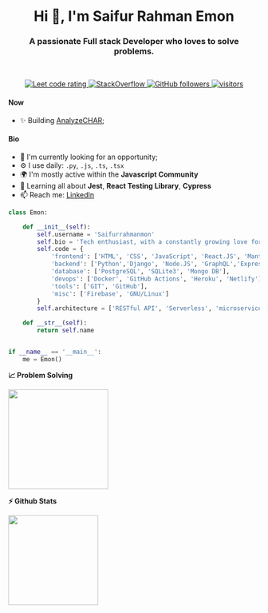 <h1 align="center">Hi 👋, I'm Saifur Rahman Emon</h1>
<h3 align="center">A passionate Full stack Developer who loves to solve problems.</h3>
<br/>
<p align="center">
  <a href="https://leetcode.com/saifur789/">
    <img src="https://cp-logo.vercel.app/leetcode/saifur789" alt="Leet code rating" />
  </a>
  <a href="https://stackoverflow.com/users/14268541/saif789" target="_blank">
<img alt="StackOverflow"
src="https://stackoverflow-badge.vercel.app/?userID=14268541" />
</a>
  <a href="https://github.com/saifurrahmanemon?tab=followers">
    <img alt="GitHub followers" src="https://img.shields.io/github/followers/saifurrahmanemon?color=green&logo=github">
     <img src="https://komarev.com/ghpvc/?username=saifurrahmanemon" alt="visitors" />
  </a>
</p>

   


#### Now

-  ✨ Building [AnalyzeCHAR](https://github.com/Saifurrahmanemon/image-analytics);

#### Bio

-  🏢 I'm currently looking for an opportunity;
-  ⚙️ I use daily: `.py`, `.js`, `.ts`, `.tsx`
-  🌍 I'm mostly active within the **Javascript Community**
-  🌱 Learning all about **Jest**, **React Testing Library**, **Cypress**
-  📫 Reach me: [LinkedIn](https://www.linkedin.com/in/saifurrahmanemon/)

```python
class Emon:

    def __init__(self):
        self.username = 'Saifurrahmanmon'
        self.bio = 'Tech enthusiast, with a constantly growing love for languages. Loves to work as a team and learn new tech'
        self.code = {
            'frontend': ['HTML', 'CSS', 'JavaScript', 'React.JS', 'Mantine UI', 'Material UI' , 'Tailwind', 'TypeScript'],
            'backend': ['Python','Django', 'Node.JS', 'GraphQL','Express'],
            'database': ['PostgreSQL', 'SQLite3', 'Mongo DB'],
            'devops': ['Docker', 'GitHub Actions', 'Heroku', 'Netlify'],
            'tools': ['GIT', 'GitHub'],
            'misc': ['Firebase', 'GNU/Linux']
        }
        self.architecture = ['RESTful API', 'Serverless', 'microservices']

    def __str__(self):
        return self.name


if __name__ == '__main__':
    me = Emon()
```

<b>&#128200; Problem Solving</b>

<p float="left">
<img height="200em"  src="https://leetcard.jacoblin.cool/saifur789?theme=light&font=Karma&ext=activity" />
</p>

<b>⚡ Github Stats</b>

<p>
<img height='180em' src="https://github-readme-stats.vercel.app/api?username=Saifurrahmanemon&show_icons=true" />

</p>
